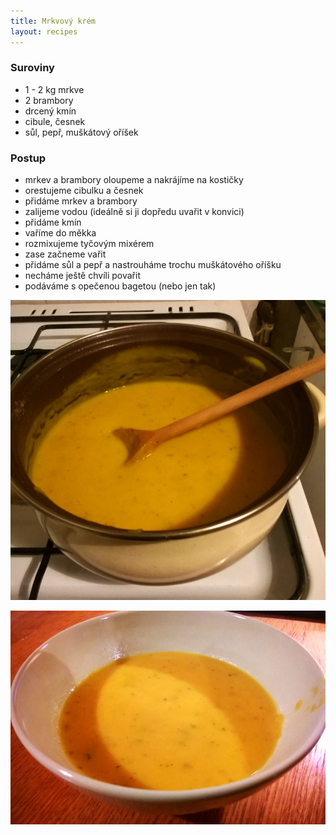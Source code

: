 ```yaml
---
title: Mrkvový krém
layout: recipes
---
```


### Suroviny
- 1 - 2 kg mrkve
- 2 brambory
- drcený kmín
- cibule, česnek
- sůl, pepř, muškátový oříšek

### Postup
- mrkev a brambory oloupeme a nakrájíme na kostičky
- orestujeme cibulku a česnek
- přidáme mrkev a brambory
- zalijeme vodou (ideálně si ji dopředu uvařit v konvici)
- přidáme kmín
- vaříme do měkka
- rozmixujeme tyčovým mixérem
- zase začneme vařit
- přidáme sůl a pepř a nastrouháme trochu muškátového oříšku
- necháme ještě chvíli povařit
- podáváme s opečenou bagetou (nebo jen tak)

![V hrnci](/fotky/mrkvovy-krem-1.jpg)

![Servírujeme](/fotky/mrkvovy-krem-2.jpg)
